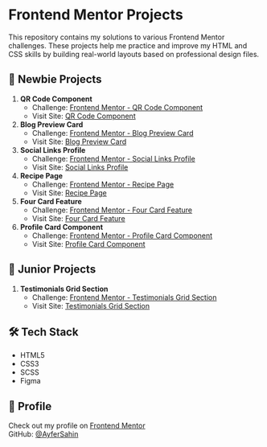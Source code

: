 # Frontend Mentor Projects

This repository contains my solutions to various Frontend Mentor challenges. These projects help me practice and improve my HTML and CSS skills by building real-world layouts based on professional design files.

## 📌 Newbie Projects

1. **QR Code Component**
   - Challenge: [Frontend Mentor - QR Code Component](https://www.frontendmentor.io/learning-paths/getting-started-on-frontend-mentor-XJhRWRREZd/steps/682e10aa9b5ac95dc56eea21/challenge/start)
   - Visit Site: [QR Code Component](https://ayfersahinn.github.io/frontend-mentor-projects/qr-code-component-main)
2. **Blog Preview Card**
   - Challenge: [Frontend Mentor - Blog Preview Card](https://www.frontendmentor.io/challenges/blog-preview-card-ckPaj01IcS)
   - Visit Site: [Blog Preview Card](https://ayfersahinn.github.io/frontend-mentor-projects/blog-preview-card/)
3. **Social Links Profile**
   - Challenge: [Frontend Mentor - Social Links Profile](https://www.frontendmentor.io/challenges/social-links-profile-UG32l9m6dQ)
   - Visit Site: [Social Links Profile](https://ayfersahinn.github.io/frontend-mentor-projects/social-links-profile-main/)
4. **Recipe Page**
   - Challenge: [Frontend Mentor - Recipe Page](https://www.frontendmentor.io/challenges/recipe-page-KiTsR8QQKm)
   - Visit Site: [Recipe Page](https://ayfersahinn.github.io/frontend-mentor-projects/recipe-page-main/)
5. **Four Card Feature**
   - Challenge: [Frontend Mentor - Four Card Feature](https://www.frontendmentor.io/challenges/four-card-feature-section-weK1eFYK)
   - Visit Site: [Four Card Feature](https://ayfersahinn.github.io/frontend-mentor-projects/four-card-feature-section/)
6. **Profile Card Component**
   - Challenge: [Frontend Mentor - Profile Card Component](https://www.frontendmentor.io/challenges/profile-card-component-cfArpWshJ)
   - Visit Site: [Profile Card Component](https://ayfersahinn.github.io/frontend-mentor-projects/profile-card-component)
## 📌 Junior Projects

1. **Testimonials Grid Section**
   - Challenge: [Frontend Mentor - Testimonials Grid Section](https://www.frontendmentor.io/challenges/testimonials-grid-section-Nnw6J7Un7)
   - Visit Site: [Testimonials Grid Section](https://ayfersahinn.github.io/frontend-mentor-projects/testimonials-grid-section)


## 🛠️ Tech Stack

- HTML5  
- CSS3
- SCSS
- Figma
  


## 🔗 Profile

Check out my profile on [Frontend Mentor](https://www.frontendmentor.io/profile/ayfersahinn)  
GitHub: [@AyferSahin](https://github.com/ayfersahinn)

